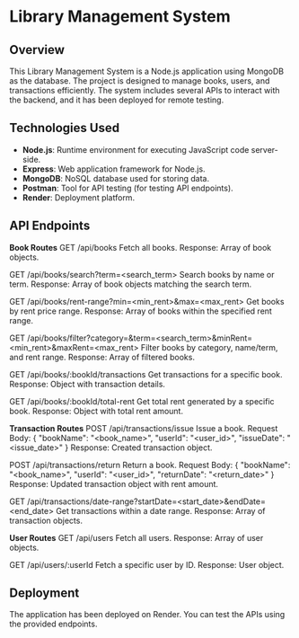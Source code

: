 # Library Management System

## Overview

This Library Management System is a Node.js application using MongoDB as the database. The project is designed to manage books, users, and transactions efficiently. The system includes several APIs to interact with the backend, and it has been deployed for remote testing.

## Technologies Used

- **Node.js**: Runtime environment for executing JavaScript code server-side.
- **Express**: Web application framework for Node.js.
- **MongoDB**: NoSQL database used for storing data.
- **Postman**: Tool for API testing (for testing API endpoints).
- **Render**: Deployment platform.

## API Endpoints

**Book Routes**
GET /api/books
Fetch all books.
Response: Array of book objects.

GET /api/books/search?term=<search_term>
Search books by name or term.
Response: Array of book objects matching the search term.

GET /api/books/rent-range?min=<min_rent>&max=<max_rent>
Get books by rent price range.
Response: Array of books within the specified rent range.

GET /api/books/filter?category=<category>&term=<search_term>&minRent=<min_rent>&maxRent=<max_rent>
Filter books by category, name/term, and rent range.
Response: Array of filtered books.

GET /api/books/:bookId/transactions
Get transactions for a specific book.
Response: Object with transaction details.

GET /api/books/:bookId/total-rent
Get total rent generated by a specific book.
Response: Object with total rent amount.

**Transaction Routes**
POST /api/transactions/issue
Issue a book.
Request Body: { "bookName": "<book_name>", "userId": "<user_id>", "issueDate": "<issue_date>" }
Response: Created transaction object.

POST /api/transactions/return
Return a book.
Request Body: { "bookName": "<book_name>", "userId": "<user_id>", "returnDate": "<return_date>" }
Response: Updated transaction object with rent amount.

GET /api/transactions/date-range?startDate=<start_date>&endDate=<end_date>
Get transactions within a date range.
Response: Array of transaction objects.

**User Routes**
GET /api/users
Fetch all users.
Response: Array of user objects.

GET /api/users/:userId
Fetch a specific user by ID.
Response: User object.

## Deployment

The application has been deployed on Render. You can test the APIs using the provided endpoints.
